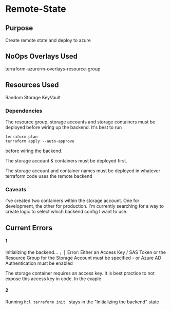 # **Remote-State**

## Purpose
Create remote state and deploy to azure

## NoOps Overlays Used

terraform-azurerm-overlays-resource-group

## Resources Used

Random
Storage
KeyVault

### Dependencies
The resource group, storage accounts and storage containers must be deployed before wiring up the backend.
It's best to run 
```hcl 
terraform plan 
terraform apply --auto-approve
``` 
before wiring the backend.

The storage account & containers must be deployed first.

The storage account and container names must be deployed in whatever terraform code uses the remote backend

### Caveats
I've created two containers within the storage account. One for development, the other for production. I'm currently searching for a way to create logic to select which backend config I want to use.

## Current Errors

#### 1
Initializing the backend...
╷
│ Error: Either an Access Key / SAS Token or the Resource Group for the Storage Account must be specified - or Azure AD Authentication must be enabled

The storage container requires an access key. It is best practice to not expose this access key in code. In the exaple

#### 2
Running ```hcl terraform init ``` stays in the "Initializing the backend" state
